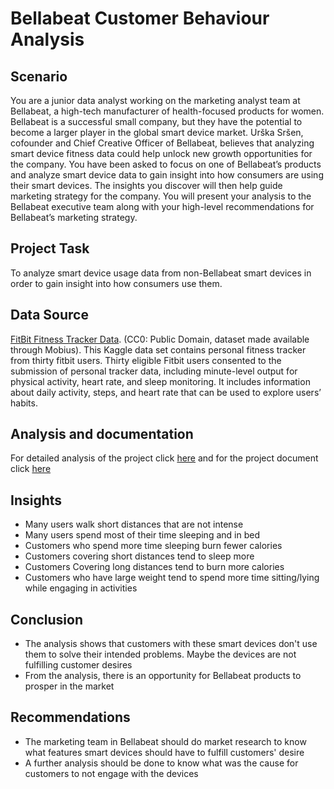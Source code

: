 # Bellabeat Customer Behaviour Analysis

## Scenario
You are a junior data analyst working on the marketing analyst team at Bellabeat, a high-tech manufacturer of health-focused products for women. Bellabeat is a successful small company, but they have the potential to become a larger player in the global smart device market. Urška Sršen, cofounder and Chief Creative Officer of Bellabeat, believes that analyzing smart device fitness data could help unlock new growth opportunities for the company. You have been asked to focus on one of Bellabeat’s products and analyze smart device data to gain insight into how consumers are using their smart devices. The insights you discover will then help guide marketing strategy for the company. You will present your analysis to the Bellabeat executive team along with your high-level recommendations for Bellabeat’s marketing strategy.

## Project Task
To analyze smart device usage data from non-Bellabeat smart devices in order to gain insight into how consumers use them.

## Data Source
[FitBit Fitness Tracker Data](https://www.kaggle.com/datasets/arashnic/fitbit). (CC0: Public Domain, dataset made available through Mobius). This Kaggle data set contains personal fitness tracker from thirty fitbit users. Thirty eligible Fitbit users consented to the submission of personal tracker data, including minute-level output for physical activity, heart rate, and sleep monitoring. It includes information about daily activity, steps, and heart rate that can be used to explore users’ habits.

## Analysis and documentation
For detailed analysis of the project click [here](bellabeat.Rmd) and for the project document click [here](Bellabeat_Customer_Behaviour_Analysis.pdf) 

## Insights
* Many users walk short distances that are not intense
* Many users spend most of their time sleeping and in bed
* Customers who spend more time sleeping burn fewer calories
* Customers covering short distances tend to sleep more 
* Customers Covering long distances tend to burn more calories
* Customers who have large weight tend to spend more time sitting/lying while engaging in activities

## Conclusion
* The analysis shows that customers with these smart devices don't use them to solve their intended problems. Maybe the devices are not fulfilling customer desires
* From the analysis, there is an opportunity for Bellabeat products to prosper in the market

## Recommendations
* The marketing team in Bellabeat should do market research to know what features smart devices should have to fulfill customers' desire  
* A further analysis should be done to know what was the cause for customers to not engage with the devices
